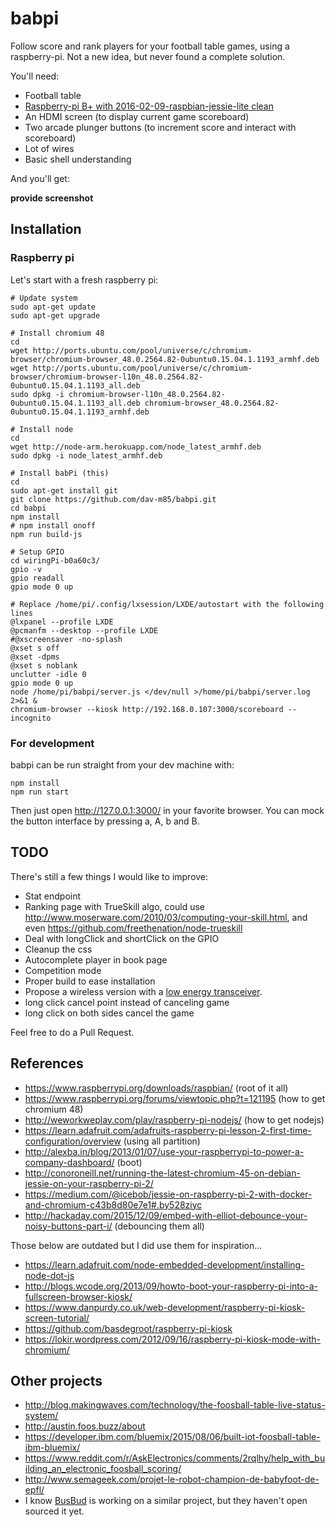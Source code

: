 # babpi
Follow score and rank players for your football table games, using a raspberry-pi. Not a new idea, but never found a complete solution.

You'll need:
* Football table
* [Raspberry-pi B+ with 2016-02-09-raspbian-jessie-lite clean](https://www.raspberrypi.org/downloads/raspbian)
* An HDMI screen (to display current game scoreboard)
* Two arcade plunger buttons (to increment score and interact with scoreboard)
* Lot of wires
* Basic shell understanding

And you'll get:

__provide screenshot__

## Installation
### Raspberry pi
Let's start with a fresh raspberry pi:

    # Update system
    sudo apt-get update
    sudo apt-get upgrade

    # Install chromium 48
    cd
    wget http://ports.ubuntu.com/pool/universe/c/chromium-browser/chromium-browser_48.0.2564.82-0ubuntu0.15.04.1.1193_armhf.deb
    wget http://ports.ubuntu.com/pool/universe/c/chromium-browser/chromium-browser-l10n_48.0.2564.82-0ubuntu0.15.04.1.1193_all.deb
    sudo dpkg -i chromium-browser-l10n_48.0.2564.82-0ubuntu0.15.04.1.1193_all.deb chromium-browser_48.0.2564.82-0ubuntu0.15.04.1.1193_armhf.deb

    # Install node
    cd
    wget http://node-arm.herokuapp.com/node_latest_armhf.deb
    sudo dpkg -i node_latest_armhf.deb

    # Install babPi (this)
    cd
    sudo apt-get install git
    git clone https://github.com/dav-m85/babpi.git
    cd babpi
    npm install
    # npm install onoff
    npm run build-js

    # Setup GPIO
    cd wiringPi-b0a60c3/
    gpio -v
    gpio readall
    gpio mode 0 up

    # Replace /home/pi/.config/lxsession/LXDE/autostart with the following lines
    @lxpanel --profile LXDE
    @pcmanfm --desktop --profile LXDE
    #@xscreensaver -no-splash
    @xset s off
    @xset -dpms
    @xset s noblank
    unclutter -idle 0
    gpio mode 0 up
    node /home/pi/babpi/server.js </dev/null >/home/pi/babpi/server.log 2>&1 &
    chromium-browser --kiosk http://192.168.0.107:3000/scoreboard --incognito

### For development
babpi can be run straight from your dev machine with:

    npm install
    npm run start

Then just open http://127.0.0.1:3000/ in your favorite browser. You can mock the button interface by pressing a, A, b and B.


## TODO
There's still a few things I would like to improve:

* Stat endpoint
* Ranking page with TrueSkill algo, could use http://www.moserware.com/2010/03/computing-your-skill.html, and even https://github.com/freethenation/node-trueskill
* Deal with longClick and shortClick on the GPIO
* Cleanup the css
* Autocomplete player in book page
* Competition mode
* Proper build to ease installation
* Propose a wireless version with a [low energy transceiver](http://www.miniinthebox.com/nrf24l01-2-4ghz-wireless-transceiver-module-for-arduino_p903473.html). 
* long click cancel point instead of canceling game
* long click on both sides cancel the game

Feel free to do a Pull Request.


## References
* https://www.raspberrypi.org/downloads/raspbian/ (root of it all)
* https://www.raspberrypi.org/forums/viewtopic.php?t=121195 (how to get chromium 48)
* http://weworkweplay.com/play/raspberry-pi-nodejs/ (how to get nodejs)
* https://learn.adafruit.com/adafruits-raspberry-pi-lesson-2-first-time-configuration/overview (using all partition)
* http://alexba.in/blog/2013/01/07/use-your-raspberrypi-to-power-a-company-dashboard/ (boot)
* http://conoroneill.net/running-the-latest-chromium-45-on-debian-jessie-on-your-raspberry-pi-2/
* https://medium.com/@icebob/jessie-on-raspberry-pi-2-with-docker-and-chromium-c43b8d80e7e1#.by528ziyc
* http://hackaday.com/2015/12/09/embed-with-elliot-debounce-your-noisy-buttons-part-i/ (debouncing them all)

Those below are outdated but I did use them for inspiration...

* https://learn.adafruit.com/node-embedded-development/installing-node-dot-js
* http://blogs.wcode.org/2013/09/howto-boot-your-raspberry-pi-into-a-fullscreen-browser-kiosk/
* https://www.danpurdy.co.uk/web-development/raspberry-pi-kiosk-screen-tutorial/
* https://github.com/basdegroot/raspberry-pi-kiosk
* https://lokir.wordpress.com/2012/09/16/raspberry-pi-kiosk-mode-with-chromium/


## Other projects
* http://blog.makingwaves.com/technology/the-foosball-table-live-status-system/
* http://austin.foos.buzz/about
* https://developer.ibm.com/bluemix/2015/08/06/built-iot-foosball-table-ibm-bluemix/
* https://www.reddit.com/r/AskElectronics/comments/2rqlhy/help_with_building_an_electronic_foosball_scoring/
* http://www.semageek.com/projet-le-robot-champion-de-babyfoot-de-epfl/
* I know [BusBud](https://github.com/busbud) is working on a similar project, but they haven't open sourced it yet.
